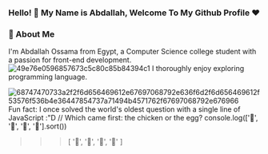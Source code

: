### Hello! 👋 My Name is Abdallah, Welcome To My Github Profile ♥

### 🚀 About Me
I'm Abdallah Ossama from Egypt, a
Computer Science college student 
with a passion for front-end development. ![49e76e0596857673c5c80c85b84394c1](https://github.com/Abdallahossama/Abdallahossama/assets/125943489/d6d75d3e-3d29-4fa0-81dc-1fd7f9b6efb2)
I thoroughly enjoy 
exploring programming language.


![68747470733a2f2f6d656469612e67697068792e636f6d2f6d656469612f53576f536b4e36447854737a71494b4571762f67697068792e676966](https://github.com/Abdallahossama/Abdallahossama/assets/125943489/72796cf6-b494-41a1-84f0-40460c335a47)
Fun fact: I once solved the world's oldest question with a single line of JavaScript :"D
// Which came first: the chicken or the egg?
console.log(['🥚', '🐣', '🐥', '🐔'].sort())

>>> [ '🐔', '🐣', '🐥', '🥚' ]
